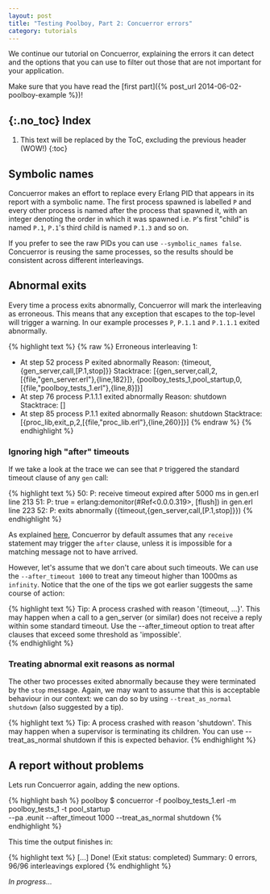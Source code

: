 ```yaml
---
layout: post
title: "Testing Poolboy, Part 2: Concuerror errors"
category: tutorials
---
```


We continue our tutorial on Concuerror, explaining the errors it can detect and
the options that you can use to filter out those that are not important for your
application.

Make sure that you have read the [first part]({% post_url 2014-06-02-poolboy-example %})!

{:.no_toc}
Index
-----
1. This text will be replaced by the ToC, excluding the previous header (WOW!)
{:toc}

Symbolic names
--------------

Concuerror makes an effort to replace every Erlang PID that appears in its
report with a symbolic name. The first process spawned is labelled `P` and
every other process is named after the process that spawned it, with an integer
denoting the order in which it was spawned i.e. `P`'s first "child" is named
`P.1`, `P.1`'s third child is named `P.1.3` and so on.

If you prefer to see the raw PIDs you can use
`--symbolic_names false`. Concuerror is reusing the same processes, so the
results should be consistent across different interleavings.

Abnormal exits
--------------

Every time a process exits abnormally, Concuerror will mark the interleaving as
erroneous. This means that any exception that escapes to the top-level will
trigger a warning. In our example processes `P`, `P.1.1` and `P.1.1.1` exited
abnormally.

{% highlight text %}
{% raw %}
Erroneous interleaving 1:
* At step 52 process P exited abnormally
    Reason:
      {timeout,{gen_server,call,[P.1,stop]}}
    Stacktrace:
      [{gen_server,call,2,[{file,"gen_server.erl"},{line,182}]},
       {poolboy_tests_1,pool_startup,0,
                        [{file,"poolboy_tests_1.erl"},{line,8}]}]
* At step 76 process P.1.1.1 exited abnormally
    Reason:
      shutdown
    Stacktrace:
      []
* At step 85 process P.1.1 exited abnormally
    Reason:
      shutdown
    Stacktrace:
      [{proc_lib,exit_p,2,[{file,"proc_lib.erl"},{line,260}]}]
{% endraw %}
{% endhighlight %}

### Ignoring high "after" timeouts

If we take a look at the trace we can see that `P` triggered the standard
timeout clause of any `gen` call:

{% highlight text %}
  50: P: receive timeout expired after 5000 ms
    in gen.erl line 213
  51: P: true = erlang:demonitor(#Ref<0.0.0.319>, [flush])
    in gen.erl line 223
  52: P: exits abnormally ({timeout,{gen_server,call,[P.1,stop]}})
{% endhighlight %}

As explained
[here](/faq/#how-does-concuerror-handle-timeouts-and-other-time-related-functions),
Concuerror by default assumes that any `receive` statement may trigger the
`after` clause, unless it is impossible for a matching message not to have
arrived.

However, let's assume that we don't care about such timeouts. We can use the
`--after_timeout 1000` to treat any timeout higher than 1000ms as
`infinity`. Notice that the one of the tips we got earlier suggests the same
course of action:

{% highlight text %}
Tip: A process crashed with reason '{timeout, ...}'. This may happen when a call
  to a gen_server (or similar) does not receive a reply within some standard
  timeout. Use the --after_timeout option to treat after clauses that exceed some
  threshold as 'impossible'.  
{% endhighlight %}

### Treating abnormal exit reasons as normal

The other two processes exited abnormally because they were terminated by the
`stop` message. Again, we may want to assume that this is acceptable behaviour
in our context: we can do so by using `--treat_as_normal shutdown` (also
suggested by a tip).

{% highlight text %}
Tip: A process crashed with reason 'shutdown'. This may happen when a supervisor
  is terminating its children. You can use --treat_as_normal shutdown if this is
  expected behavior.
{% endhighlight %}

A report without problems
-------------------------

Lets run Concuerror again, adding the new options.

{% highlight bash %}
poolboy $ concuerror -f poolboy_tests_1.erl -m poolboy_tests_1 -t pool_startup \
  --pa .eunit --after_timeout 1000 --treat_as_normal shutdown
{% endhighlight %}

This time the output finishes in:

{% highlight text %}
[...]
Done! (Exit status: completed)
  Summary: 0 errors, 96/96 interleavings explored
{% endhighlight %}

*In progress...*
